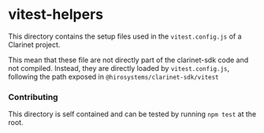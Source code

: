 # vitest-helpers

This directory contains the setup files used in the `vitest.config.js` of a Clarinet project.

This mean that these file are not directly part of the clarinet-sdk code and not compiled.
Instead, they are directly loaded by `vitest.config.js`, following the path exposed in `@hirosystems/clarinet-sdk/vitest`


### Contributing

This directory is self contained and can be tested by running `npm test` at the root.
